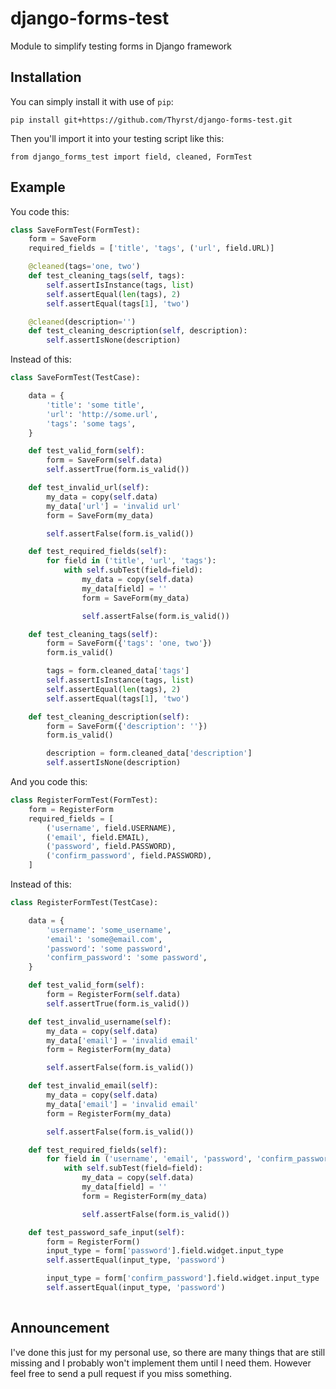 # django-forms-test
Module to simplify testing forms in Django framework

## Installation

You can simply install it with use of `pip`:

`pip install git+https://github.com/Thyrst/django-forms-test.git`

Then you'll import it into your testing script like this:

`from django_forms_test import field, cleaned, FormTest`

## Example

You code this:

```python
class SaveFormTest(FormTest):
    form = SaveForm
    required_fields = ['title', 'tags', ('url', field.URL)]

    @cleaned(tags='one, two')
    def test_cleaning_tags(self, tags):
        self.assertIsInstance(tags, list)
        self.assertEqual(len(tags), 2)
        self.assertEqual(tags[1], 'two')

    @cleaned(description='')
    def test_cleaning_description(self, description):
        self.assertIsNone(description)
```

Instead of this:

```python
class SaveFormTest(TestCase):

    data = {
        'title': 'some title',
        'url': 'http://some.url',
        'tags': 'some tags',
    }

    def test_valid_form(self):
        form = SaveForm(self.data)
        self.assertTrue(form.is_valid())

    def test_invalid_url(self):
        my_data = copy(self.data)
        my_data['url'] = 'invalid url'
        form = SaveForm(my_data)

        self.assertFalse(form.is_valid())

    def test_required_fields(self):
        for field in ('title', 'url', 'tags'):
            with self.subTest(field=field):
                my_data = copy(self.data)
                my_data[field] = ''
                form = SaveForm(my_data)

                self.assertFalse(form.is_valid())

    def test_cleaning_tags(self):
        form = SaveForm({'tags': 'one, two'})
        form.is_valid()

        tags = form.cleaned_data['tags']
        self.assertIsInstance(tags, list)
        self.assertEqual(len(tags), 2)
        self.assertEqual(tags[1], 'two')

    def test_cleaning_description(self):
        form = SaveForm({'description': ''})
        form.is_valid()

        description = form.cleaned_data['description']
        self.assertIsNone(description)

```

And you code this:

```python
class RegisterFormTest(FormTest):
    form = RegisterForm
    required_fields = [
        ('username', field.USERNAME),
        ('email', field.EMAIL),
        ('password', field.PASSWORD),
        ('confirm_password', field.PASSWORD),
    ]
```

Instead of this:

```python
class RegisterFormTest(TestCase):

    data = {
        'username': 'some_username',
        'email': 'some@email.com',
        'password': 'some password',
        'confirm_password': 'some password',
    }

    def test_valid_form(self):
        form = RegisterForm(self.data)
        self.assertTrue(form.is_valid())

    def test_invalid_username(self):
        my_data = copy(self.data)
        my_data['email'] = 'invalid email'
        form = RegisterForm(my_data)

        self.assertFalse(form.is_valid())

    def test_invalid_email(self):
        my_data = copy(self.data)
        my_data['email'] = 'invalid email'
        form = RegisterForm(my_data)

        self.assertFalse(form.is_valid())

    def test_required_fields(self):
        for field in ('username', 'email', 'password', 'confirm_password'):
            with self.subTest(field=field):
                my_data = copy(self.data)
                my_data[field] = ''
                form = RegisterForm(my_data)

                self.assertFalse(form.is_valid())

    def test_password_safe_input(self):
        form = RegisterForm()
        input_type = form['password'].field.widget.input_type
        self.assertEqual(input_type, 'password')

        input_type = form['confirm_password'].field.widget.input_type
        self.assertEqual(input_type, 'password')
        
  ```
  ## Announcement
  
  I've done this just for my personal use, so there are many things that are still missing and I probably won't implement them until I need them. However feel free to send a pull request if you miss something.
  
